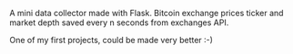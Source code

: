 A mini data collector made with Flask. 
Bitcoin exchange prices ticker and market depth saved every n seconds from exchanges API. 

One of my first projects, could be made very better :-)
